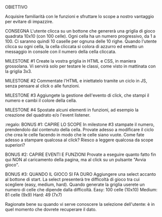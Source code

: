OBIETTIVO

Acquisire familiarità con le funzioni e sfruttare lo scope a nostro vantaggio per evitare di impazzire.

CONSEGNA
L'utente clicca su un bottone che genererà una griglia di gioco quadrata 10x10 (con 100 celle).
Ogni cella ha un numero progressivo, da 1 a 100.
Ci saranno quindi 10 caselle per ognuna delle 10 righe.
Quando l'utente clicca su ogni cella, la cella cliccata si colora di azzurro ed emetto un messaggio in console con il numero della cella cliccata.

MILESTONE #1
Create la vostra griglia in HTML e CSS, in maniera grossolana. Vi servirà solo per testare le classi, come visto in mattinata con la griglia 3x3.

MILESTONE #2
Commentate l'HTML e iniettatelo tramite un ciclo in JS, senza pensare al click o alle funzioni.

MILESTONE #3
Aggiungete la gestione dell'evento di click, che stampi il numero e cambi il colore della cella.

MILESTONE #4
Spostate alcuni elementi in funzioni, ad esempio la creazione del quadrato e/o l'event listener.

:regalo: BONUS #1: CAPIRE LO SCOPE
In milestone #3 stampate il numero, prendendolo dal contenuto della cella. Provate adesso a modificare il ciclo che crea le celle facendo in modo che le celle siano vuote. Come fate adesso a stampare qualcosa al click? Riesco a leggere qualcosa da scope superiori?

BONUS #2: CAPIRE EVENTI E FUNZIONI
Provate a eseguire quanto fatto fin qui NON al caricamento della pagina, ma al click su un pulsante "Avvia gioco".

BONUS #3: QUANDO IL GIOCO SI FA DURO
Aggiungere una select accanto al bottone di start. La select presenterà tre difficoltà di gioco tra cui scegliere (easy, medium, hard).
Quando generate la griglia userete un numero di celle che dipende dalla difficoltà.
Easy: 100 celle (10x10)
Medium: 81 celle (9x9)
Hard: 49 (7x7)

Ragionate bene su quando vi serve conoscere la selezione dell'utente: è in quel momento che dovrete recuperare il dato.